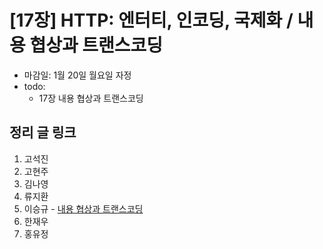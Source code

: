 # [17장] HTTP: 엔터티, 인코딩, 국제화 / 내용 협상과 트랜스코딩

- 마감일: 1월 20일 월요일 자정
- todo:
  - 17장 내용 협상과 트랜스코딩

## 정리 글 링크

1. 고석진
2. 고현주
3. 김나영
4. 류지환
5. 이승규 - [내용 협상과 트랜스코딩](https://ideveloper2.dev/blog/2020-01-19--%EB%82%B4%EC%9A%A9-%ED%98%91%EC%83%81%EA%B3%BC-%ED%8A%B8%EB%9E%9C%EC%8A%A4%EC%BD%94%EB%94%A9/)
6. 한재우
7. 홍유정
